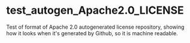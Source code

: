 # test_autogen_Apache2.0_LICENSE
Test of format of Apache 2.0 autogenerated license repository, showing how it looks when it's generated by Github, so it is machine readable.
